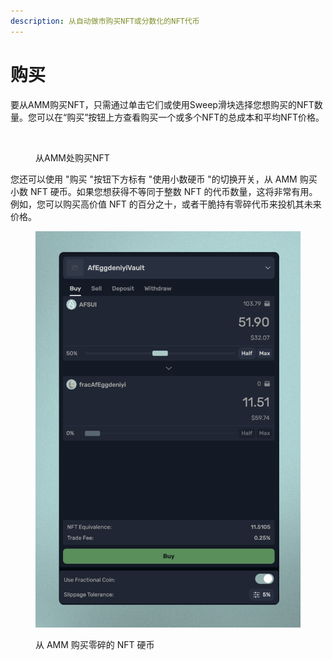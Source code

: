 ```yaml
---
description: 从自动做市购买NFT或分数化的NFT代币
---
```


# 购买

要从AMM购买NFT，只需通过单击它们或使用Sweep滑块选择您想购买的NFT数量。您可以在“购买”按钮上方查看购买一个或多个NFT的总成本和平均NFT价格。

<figure><img src="../../.gitbook/assets/image (1) (1).avif" alt=""><figcaption><p>从AMM处购买NFT</p></figcaption></figure>

您还可以使用 "购买 "按钮下方标有 "使用小数硬币 "的切换开关，从 AMM 购买小数 NFT 硬币。如果您想获得不等同于整数 NFT 的代币数量，这将非常有用。例如，您可以购买高价值 NFT 的百分之十，或者干脆持有零碎代币来投机其未来价格。

<figure><img src="../../.gitbook/assets/image (4).png" alt=""><figcaption><p>从 AMM 购买零碎的 NFT 硬币</p></figcaption></figure>
